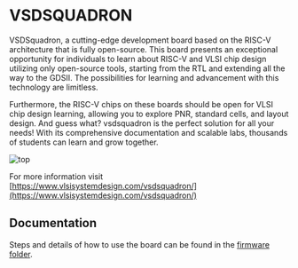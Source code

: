 # VSDSQUADRON

VSDSquadron, a cutting-edge development board based on the RISC-V architecture that is fully open-source. This board presents an exceptional opportunity for individuals to learn about RISC-V and VLSI chip design utilizing only open-source tools, starting from the RTL and extending all the way to the GDSII. The possibilities for learning and advancement with this technology are limitless.

Furthermore, the RISC-V chips on these boards should be open for VLSI chip design learning, allowing you to explore PNR, standard cells, and layout design. And guess what? vsdsquadron is the perfect solution for all your needs! With its comprehensive documentation and scalable labs, thousands of students can learn and grow together.

![top](Resources/squadron-02_TOP.jpg)

For more information visit [https://www.vlsisystemdesign.com/vsdsquadron/](https://www.vlsisystemdesign.com/vsdsquadron/)

## Documentation

Steps and details of how to use the board can be found in the [firmware folder](https://github.com/vsdip/vsdsquadron/tree/main/firmware#vsdsquadron-documentation).
